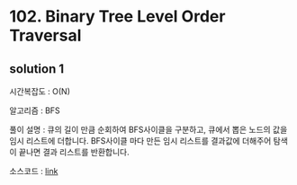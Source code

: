 # 102. Binary Tree Level Order Traversal

## solution 1

시간복잡도 : O(N)

알고리즘 : BFS

풀이 설명 : 큐의 길이 만큼 순회하여 BFS사이클을 구분하고, 큐에서 뽑은 노드의 값을 임시 리스트에 더합니다. BFS사이클 마다 만든 임시 리스트를 결과값에 더해주어 탐색이 끝나면 결과 리스트를 반환합니다.

소스코드 : [link](./102-yongjoonseo.py)

